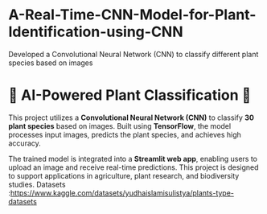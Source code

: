 # A-Real-Time-CNN-Model-for-Plant-Identification-using-CNN
 Developed a Convolutional Neural Network (CNN)  to classify different plant species based on images
# 🌱 AI-Powered Plant Classification 🌱  

This project utilizes a **Convolutional Neural Network (CNN)** to classify **30 plant species** based on images. Built using **TensorFlow**, the model processes input images, predicts the plant species, and achieves high accuracy.  

The trained model is integrated into a **Streamlit web app**, enabling users to upload an image and receive real-time predictions. This project is designed to support applications in agriculture, plant research, and biodiversity studies.
Datasets :https://www.kaggle.com/datasets/yudhaislamisulistya/plants-type-datasets
